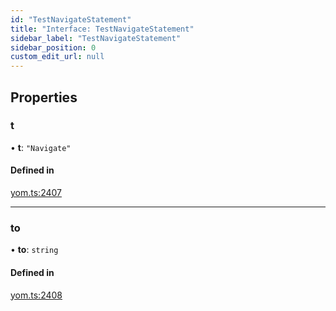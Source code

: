 ```yaml
---
id: "TestNavigateStatement"
title: "Interface: TestNavigateStatement"
sidebar_label: "TestNavigateStatement"
sidebar_position: 0
custom_edit_url: null
---
```


## Properties

### t

• **t**: ``"Navigate"``

#### Defined in

[yom.ts:2407](https://github.com/yolmio/boost/blob/964b449/src/yom.ts#L2407)

___

### to

• **to**: `string`

#### Defined in

[yom.ts:2408](https://github.com/yolmio/boost/blob/964b449/src/yom.ts#L2408)
